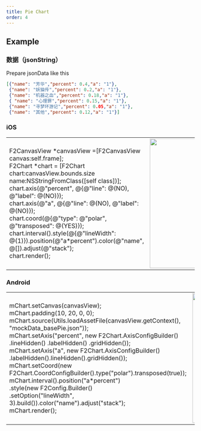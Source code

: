 ```yaml
---
title: Pie Chart
order: 4
---
```


## Example

### 数据（jsonString）
Prepare jsonData like this

```json
[{"name": "芳华","percent": 0.4,"a": "1"}, 
 {"name": "妖猫传","percent": 0.2,"a": "1"}, 
 {"name": "机器之血","percent": 0.18,"a": "1"}, 
 { "name": "心理罪","percent": 0.15,"a": "1"}, 
 {"name": "寻梦环游记","percent": 0.05,"a": "1"}, 
 {"name": "其他","percent": 0.12,"a": "1"}]
```

### iOS
<html>
    <table style="margin-left: auto; margin-right: auto;">
        <tr>
             <td width = 55%>
            F2CanvasView *canvasView =[F2CanvasView canvas:self.frame];<br/>
             F2Chart *chart = [F2Chart chart:canvasView.bounds.size name:NSStringFromClass([self class])];<br/>
             chart.axis(@"percent", @{@"line": @(NO), @"label": @(NO)});<br/>
             chart.axis(@"a", @{@"line": @(NO), @"label": @(NO)});<br/>
             chart.coord(@{@"type": @"polar", @"transposed": @(YES)});<br/>
             chart.interval().style(@{@"lineWidth": @(1)}).position(@"a*percent").color(@"name", @[]).adjust(@"stack");<br/>
             chart.render();<br/>
            </td>
            <td>
                   <img src="https://gw.alipayobjects.com/mdn/rms_04a9e5/afts/img/A*9j63SZTVV4oAAAAAAAAAAAAAARQnAQ" style="max-height: 100%" width = "346" />
            </td>
        </tr>
    </table>
</html>


### Android
<html>
    <table style="margin-left: auto; margin-right: auto;">
        <tr>
            <td width = 55%>
             mChart.setCanvas(canvasView);<br/>
             mChart.padding(10, 20, 0, 0);<br/>
             mChart.source(Utils.loadAssetFile(canvasView.getContext(), "mockData_basePie.json"));<br/>
             mChart.setAxis("percent", new F2Chart.AxisConfigBuilder()<br/>
                     .lineHidden()
                     .labelHidden()
                     .gridHidden());<br/>
             mChart.setAxis("a", new F2Chart.AxisConfigBuilder()<br/>
             .labelHidden().lineHidden().gridHidden());<br/>
             mChart.setCoord(new F2Chart.CoordConfigBuilder().type("polar").transposed(true));<br/>
             mChart.interval().position("a*percent")<br/>
             .style(new F2Config.Builder()<br/>
             .setOption("lineWidth", 3).build()).color("name").adjust("stack");<br/>
             mChart.render();<br/>
            </td>
            <td>
             <img src="https://gw.alipayobjects.com/mdn/rms_04a9e5/afts/img/A*gzPBQop30zgAAAAAAAAAAAAAARQnAQ" style="max-height: 100%" width = "346" />
            </td>
        </tr>
    </table>
</html>
